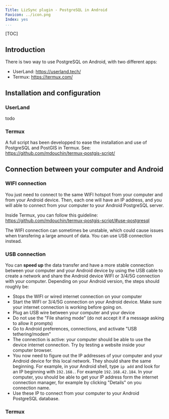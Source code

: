 ```yaml
---
Title: LizSync plugin - PostgreSQL in Android
Favicon: ../icon.png
Index: yes
...
```


[TOC]

## Introduction

There is two way to use PostgreSQL on Android, with two different apps:

* UserLand: https://userland.tech/
* Termux: https://termux.com/

## Installation and configuration

### UserLand

todo

### Termux

A full script has been developped to ease the installation and use of PostgreSQL and PostGIS in Termux. See: https://github.com/mdouchin/termux-postgis-script/

## Connection between your computer and Android

### WIFI connection

You just need to connect to the same WIFI hotspot from your computer and from your Android device. Then, each one will have an IP address, and you will able to connect from your computer to your Android PostgreSQL server.

Inside Termux, you can follow this guideline: https://github.com/mdouchin/termux-postgis-script/#use-postgresql

The WIFI connection can sometimes be unstable, which could cause issues when transfering a large amount of data. You can use USB connection instead.

### USB connection

You can **speed up** the data transfer and have a more stable connection between your computer and your Android device by using the USB cable to create a network and share the Android device WIFI or 3/4/5G connection with your computer. Depending on your Android version, the steps should roughly be:

- Stops the WIFI or wired internet connection on your computer
- Start the WIFI or 3/4/5G connection on your Android device. Make sure your internet connection is working before going on.
- Plug an USB wire between your computer and your device
- Do not use the "File sharing mode" (do not accept it if a message asking to allow it prompts)
- Go to Android preferences, connections, and activate "USB tethering/modem"
- The connection is active: your computer should be able to use the device internet connection. Try by testing a website inside your computer browser.
- You now need to figure out the IP addresses of your computer and your Android device for this local network. They should share the same beginning. For example, in your Android shell, type `ip add` and look for an IP beginning with `192.168.`. For example `192.168.42.184`. In your computer, you should be able to get your IP address form the internet connection manager, for example by clicking "Details" on you connection name.
- Use these IP to connect from your computer to your Android PostgreSQL database.

### Termux
